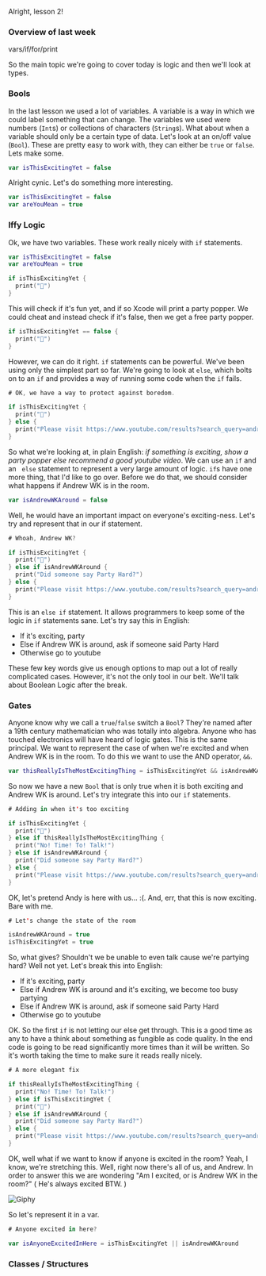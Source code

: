 Alright, lesson 2!

### Overview of last week

vars/if/for/print

So the main topic we're going to cover today is logic and then we'll look at types.

### Bools

In the last lesson we used a lot of variables. A variable is a way in which we could label something that can change. The variables we used were numbers (`Int`s) or collections of characters (`String`s). What about when a variable should only be a certain type of data. Let's look at an on/off value (`Bool`). These are pretty easy to work with, they can either be `true` or `false`. Lets make some.

``` swift
var isThisExcitingYet = false
```

Alright cynic. Let's do something more interesting.

``` swift
var isThisExcitingYet = false
var areYouMean = true
```

### Iffy Logic

Ok, we have two variables. These work really nicely with `if` statements.

``` swift
var isThisExcitingYet = false
var areYouMean = true

if isThisExcitingYet {
  print("🎉")
}
```

This will check if it's fun yet, and if so Xcode will print a party popper. We could cheat and instead check if it's false, then we get a free party popper.

``` swift
if isThisExcitingYet == false {
  print("🎉")
}
```

However, we can do it right. `if` statements can be powerful. We've been using only the simplest part so far. We're going to look at `else`, which bolts on to an `if` and provides a way of running some code when the `if` fails.

``` swift
# OK, we have a way to protect against boredom.

if isThisExcitingYet {
  print("🎉")
} else {
  print("Please visit https://www.youtube.com/results?search_query=andrew%20wk")
}
```

So what we're looking at, in plain English: _if something is exciting, show a party popper else recommend a good youtube video_. We can use an `if` and an ` else` statement to represent a very large amount of logic. `if`s have one more thing, that I'd like to go over. Before we do that, we should consider what happens if Andrew WK is in the room.

``` swift
var isAndrewWKAround = false
```

Well, he would have an important impact on everyone's exciting-ness. Let's try and represent that in our if statement.

``` swift
# Whoah, Andrew WK?

if isThisExcitingYet {
  print("🎉")
} else if isAndrewWKAround {
  print("Did someone say Party Hard?")
} else {
  print("Please visit https://www.youtube.com/results?search_query=andrew%20wk")
}
```

This is an `else if` statement. It allows programmers to keep some of the logic in `if` statements sane. Let's try say this in English:

* If it's exciting, party
* Else if Andrew WK is around, ask if someone said Party Hard
* Otherwise go to youtube

These few key words give us enough options to map out a lot of really complicated cases. However, it's not the only tool in our belt. We'll talk about Boolean Logic after the break.

### Gates

Anyone know why we call a `true`/`false` switch a `Bool`? They're named after a 19th century mathematician who was totally into algebra. Anyone who has touched electronics will have heard of logic gates. This is the same principal. We want to represent the case of when we're excited and when Andrew WK is in the room. To do this we want to use the AND operator, `&&`.

``` swift
var thisReallyIsTheMostExcitingThing = isThisExcitingYet && isAndrewWKAround
```

So now we have a new `Bool` that is only true when it is both exciting and Andrew WK is around. Let's try integrate this into our `if` statements.

``` swift
# Adding in when it's too exciting

if isThisExcitingYet {
  print("🎉")
} else if thisReallyIsTheMostExcitingThing {
  print("No! Time! To! Talk!")
} else if isAndrewWKAround {
  print("Did someone say Party Hard?")
} else {
  print("Please visit https://www.youtube.com/results?search_query=andrew%20wk")
}
```

OK, let's pretend Andy is here with us... :(. And, err, that this is now exciting. Bare with me.

``` swift
# Let's change the state of the room

isAndrewWKAround = true
isThisExcitingYet = true
```

So, what gives? Shouldn't we be unable to even talk cause we're partying hard? Well not yet. Let's break this into English:

* If it's exciting, party
* Else if Andrew WK is around and it's exciting, we become too busy partying
* Else if Andrew WK is around, ask if someone said Party Hard
* Otherwise go to youtube

OK. So the first `if` is not letting our else get through. This is a good time as any to have a think about something as fungible as code quality. In the end code is going to be read significantly more times than it will be written. So it's worth taking the time to make sure it reads really nicely.

``` swift
# A more elegant fix

if thisReallyIsTheMostExcitingThing {
  print("No! Time! To! Talk!")
} else if isThisExcitingYet {
  print("🎉")
} else if isAndrewWKAround {
  print("Did someone say Party Hard?")
} else {
  print("Please visit https://www.youtube.com/results?search_query=andrew%20wk")
}
```

OK, well what if we want to know if anyone is excited in the room? Yeah, I know, we're stretching this. Well, right now there's all of us, and Andrew. In order to answer this we are wondering "Am I excited, or is Andrew WK in the room?" ( He's always excited BTW. )

![Giphy](http://media0.giphy.com/media/u9JFWbnYI1Jo4/giphy.gif)

So let's represent it in a var.

``` swift
# Anyone excited in here?

var isAnyoneExcitedInHere = isThisExcitingYet || isAndrewWKAround
```

### Classes / Structures
